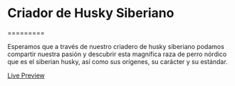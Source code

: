 Criador de Husky Siberiano
========

<!-- <img src ="https://cloud.githubusercontent.com/assets/10640964/5989549/0f93dfc8-a9b6-11e4-8f1e-75189f6a5759.jpg" />

<a href="http://themefisher.com/download/brandi-corporate-template/"> Live Preview </a> -->

=========


Esperamos que a través de nuestro criadero de husky siberiano podamos compartir nuestra pasión y descubrir esta magnífica raza de perro nórdico que es el siberian husky, así como sus orígenes, su carácter y su estándar.

<a href="https://www.google.com/url?sa=i&url=https%3A%2F%2Fambientlounge.cl%2Fblogs%2Fnoticias%2Fhusky-siberiano&psig=AOvVaw2XNZbQK2jOI9V0x-GIPzkW&ust=1707260844492000&source=images&cd=vfe&opi=89978449&ved=0CBIQjRxqFwoTCOCDk7SolYQDFQAAAAAdAAAAABAE"> Live Preview </a>
<!-- Key Feature

100% Responsive Design
Bootstrap 3.2 Compatible
Valid HTML5/CSS3 Markup
Google Fonts Support
Clean Code, All files are well commented and organized
Documentation File Included
PSD credit: https://dribbble.com/themecurve

A template By <a href="http://www.themefisher.com>Themefisher</a> -->
